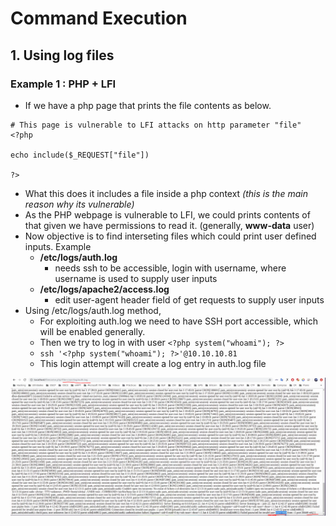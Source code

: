 # Command Execution

## 1. Using log files

### Example 1 : PHP + LFI

* If we have a php page that prints the file contents as below.

```text
# This page is vulnerable to LFI attacks on http parameter "file"
<?php

echo include($_REQUEST["file"])

?>
```

* What this does it includes a file inside a php context _\(this is the main reason why its vulnerable\)_
* As the PHP webpage is vulnerable to LFI, we could prints contents of that given we have permissions to read it. \(generally, **www-data** user\)
* Now objective is to find interseting files which could print user defined inputs. Example
  * **/etc/logs/auth.log**
    * needs ssh to be accessible, login with username, where username is used to supply user inputs
  * **/etc/logs/apache2/access.log**
    * edit user-agent header field of get requests to supply user inputs
* Using /etc/logs/auth.log method,
  * For exploiting auth.log we need to have SSH port accessible, which will be enabled generally.
  * Then we try to log in with user `<?php system("whoami"); ?>` 
  * `ssh '<?php system("whoami"); ?>'@10.10.10.81`
  * This login attempt will create a log entry in auth.log file

![successful command execution](../.gitbook/assets/image%20%28126%29.png)



